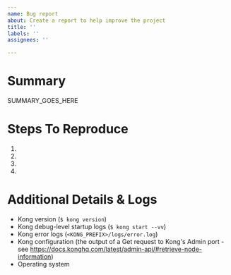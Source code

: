 ```yaml
---
name: Bug report
about: Create a report to help improve the project
title: ''
labels: ''
assignees: ''

---
```


<!--
Make sure you upgrade to the latest version of Kong, it might already get fixed.
https://github.com/Kong/kong/releases

Please read the CONTRIBUTING.md guidelines to learn on which channels you can
seek for help and ask general questions:
https://github.com/Kong/kong/blob/master/CONTRIBUTING.md#where-to-seek-for-help
-->

# Summary

SUMMARY_GOES_HERE

# Steps To Reproduce

1.
2.
3.
4.

#  Additional Details & Logs

- Kong version (`$ kong version`)
- Kong debug-level startup logs (`$ kong start --vv`)
- Kong error logs (`<KONG_PREFIX>/logs/error.log`)
- Kong configuration (the output of a Get request to Kong's Admin port - see
  https://docs.konghq.com/latest/admin-api/#retrieve-node-information)
- Operating system
